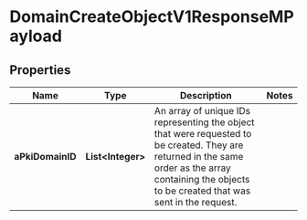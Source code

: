 

# DomainCreateObjectV1ResponseMPayload

## Properties

Name | Type | Description | Notes
------------ | ------------- | ------------- | -------------
**aPkiDomainID** | **List&lt;Integer&gt;** | An array of unique IDs representing the object that were requested to be created.  They are returned in the same order as the array containing the objects to be created that was sent in the request. | 




